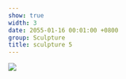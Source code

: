 ```yaml
---
show: true
width: 3
date: 2055-01-16 00:01:00 +0800
group: Sculpture
title: sculpture 5
---
```

<div>
<a href="/assets/images/photos/sculpture/20220606-DSC08071.jpg" target="_blank">
    <img data-src="/assets/images/photos/sculpture/20220606-DSC08071.jpg" class="lazy w-100 rounded-xl" src="{{ '/assets/images/empty_300x200.png' | relative_url }}">
</a>
</div>
